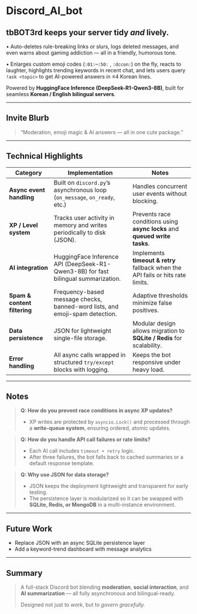 # Discord_AI_bot

## tbBOT3rd keeps your server tidy *and* lively.

• Auto-deletes rule-breaking links or slurs, logs deleted messages,
and even warns about gaming addiction — all in a friendly, humorous tone.

• Enlarges custom emoji codes (`:01:`–`:50:` , `:dccon:`) on the fly, reacts to laughter,
highlights trending keywords in recent chat,
and lets users query `!ask <topic>` to get AI-powered answers in ≤4 Korean lines.

Powered by **HuggingFace Inference (DeepSeek-R1-Qwen3-8B)**,
built for seamless **Korean / English bilingual servers**.

---

## Invite Blurb

> “Moderation, emoji magic & AI answers — all in one cute package.”

---

## Technical Highlights

| Category                     | Implementation                                                                     | Notes                                                                           |
| ---------------------------- | ---------------------------------------------------------------------------------- | ------------------------------------------------------------------------------- |
| **Async event handling**     | Built on `discord.py`’s asynchronous loop (`on_message`, `on_ready`, etc.)         | Handles concurrent user events without blocking.                                |
| **XP / Level system**        | Tracks user activity in memory and writes periodically to disk (JSON).             | Prevents race conditions using **async locks** and **queued write tasks**.      |
| **AI integration**           | HuggingFace Inference API (DeepSeek-R1-Qwen3-8B) for fast bilingual summarization. | Implements **timeout & retry** fallback when the API fails or hits rate limits. |
| **Spam & content filtering** | Frequency-based message checks, banned-word lists, and emoji-spam detection.       | Adaptive thresholds minimize false positives.                                   |
| **Data persistence**         | JSON for lightweight single-file storage.                                          | Modular design allows migration to **SQLite / Redis** for scalability.          |
| **Error handling**           | All async calls wrapped in structured `try/except` blocks with logging.            | Keeps the bot responsive under heavy load.                                      |

---

## Notes

> **Q: How do you prevent race conditions in async XP updates?**
>
> * XP writes are protected by `asyncio.Lock()` and processed through a **write-queue system**, ensuring ordered, atomic updates.

> **Q: How do you handle API call failures or rate limits?**
>
> * Each AI call includes `timeout + retry` logic.
> * After three failures, the bot falls back to cached summaries or a default response template.

> **Q: Why use JSON for data storage?**
>
> * JSON keeps the deployment lightweight and transparent for early testing.
> * The persistence layer is modularized so it can be swapped with **SQLite, Redis, or MongoDB** in a multi-instance environment.

---

## Future Work

* Replace JSON with an async SQLite persistence layer
* Add a keyword-trend dashboard with message analytics

---

## Summary

> A full-stack Discord bot blending **moderation**, **social interaction**, and **AI summarization** — all fully asynchronous and bilingual-ready.
>
> Designed not just to *work*, but to *govern gracefully.*

